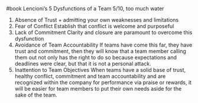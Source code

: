 #book Lencioni’s 5 Dysfunctions of a Team
5/10, too much water
1) Absence of Trust +
   admitting your own weaknesses and limitations
2) Fear of Conflict
   Establish that conflict is welcome and purposeful
3) Lack of Commitment
   Clarity and closure are paramount to overcome this dysfunction
4) Avoidance of Team Accountability
   If teams have come this far, they have trust and commitment, then they will know that a team member calling them out not only has the right to do so because expectations and deadlines were clear, but that it is not a personal attack.
5) Inattention to Team Objectives
   When teams have a solid base of trust, healthy conflict, commitment and team accountability and are recognized within the company for performance via praise or rewards, it will be easier for team members to put their own needs aside for the sake of the team.
